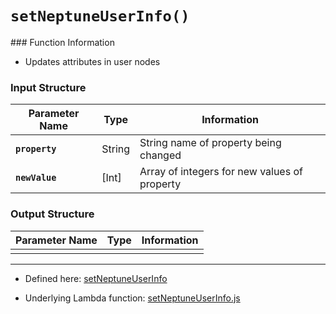 # `setNeptuneUserInfo()`

### Function Information

- Updates attributes in user nodes

### Input Structure

| Parameter Name | Type | Information |
| ----------- | ----------- | ----------- |
| **`property`** | String | String name of property being changed |
|**`newValue`**| [Int] | Array of integers for new values of property |

### Output Structure

| Parameter Name | Type | Information
| ----------- | ----------- | ----------- |
| |||

___

- Defined here: [setNeptuneUserInfo](https://github.com/bracketengineering/quick-meals/blob/2d5008af9118de94462c417512302639d0137e27/app/apiScripts/apiCalls/apiCaller.js#L174)

- Underlying Lambda function: [setNeptuneUserInfo.js]()